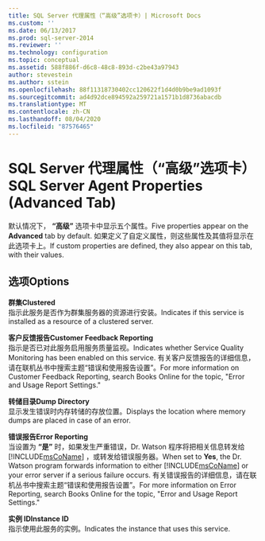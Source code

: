 ```yaml
---
title: SQL Server 代理属性（“高级”选项卡）| Microsoft Docs
ms.custom: ''
ms.date: 06/13/2017
ms.prod: sql-server-2014
ms.reviewer: ''
ms.technology: configuration
ms.topic: conceptual
ms.assetid: 588f886f-d6c8-48c8-893d-c2be43a97943
author: stevestein
ms.author: sstein
ms.openlocfilehash: 88f11318730402cc120622f1d4d0b9be9ad1093f
ms.sourcegitcommit: ad4d92dce894592a259721a1571b1d8736abacdb
ms.translationtype: MT
ms.contentlocale: zh-CN
ms.lasthandoff: 08/04/2020
ms.locfileid: "87576465"
---
```

# <a name="sql-server-agent-properties-advanced-tab"></a><span data-ttu-id="41433-102">SQL Server 代理属性（“高级”选项卡）</span><span class="sxs-lookup"><span data-stu-id="41433-102">SQL Server Agent Properties (Advanced Tab)</span></span>
  <span data-ttu-id="41433-103">默认情况下， **“高级”** 选项卡中显示五个属性。</span><span class="sxs-lookup"><span data-stu-id="41433-103">Five properties appear on the **Advanced** tab by default.</span></span> <span data-ttu-id="41433-104">如果定义了自定义属性，则这些属性及其值将显示在此选项卡上。</span><span class="sxs-lookup"><span data-stu-id="41433-104">If custom properties are defined, they also appear on this tab, with their values.</span></span>  
  
## <a name="options"></a><span data-ttu-id="41433-105">选项</span><span class="sxs-lookup"><span data-stu-id="41433-105">Options</span></span>  
 <span data-ttu-id="41433-106">**群集**</span><span class="sxs-lookup"><span data-stu-id="41433-106">**Clustered**</span></span>  
 <span data-ttu-id="41433-107">指示此服务是否作为群集服务器的资源进行安装。</span><span class="sxs-lookup"><span data-stu-id="41433-107">Indicates if this service is installed as a resource of a clustered server.</span></span>  
  
 <span data-ttu-id="41433-108">**客户反馈报告**</span><span class="sxs-lookup"><span data-stu-id="41433-108">**Customer Feedback Reporting**</span></span>  
 <span data-ttu-id="41433-109">指示是否已对此服务启用服务质量监视。</span><span class="sxs-lookup"><span data-stu-id="41433-109">Indicates whether Service Quality Monitoring has been enabled on this service.</span></span> <span data-ttu-id="41433-110">有关客户反馈报告的详细信息，请在联机丛书中搜索主题“错误和使用报告设置”。</span><span class="sxs-lookup"><span data-stu-id="41433-110">For more information on Customer Feedback Reporting, search Books Online for the topic, "Error and Usage Report Settings."</span></span>  
  
 <span data-ttu-id="41433-111">**转储目录**</span><span class="sxs-lookup"><span data-stu-id="41433-111">**Dump Directory**</span></span>  
 <span data-ttu-id="41433-112">显示发生错误时内存转储的存放位置。</span><span class="sxs-lookup"><span data-stu-id="41433-112">Displays the location where memory dumps are placed in case of an error.</span></span>  
  
 <span data-ttu-id="41433-113">**错误报告**</span><span class="sxs-lookup"><span data-stu-id="41433-113">**Error Reporting**</span></span>  
 <span data-ttu-id="41433-114">当设置为 **“是”** 时，如果发生严重错误，Dr. Watson 程序将把相关信息转发给 [!INCLUDE[msCoName](../../includes/msconame-md.md)] ，或转发给错误服务器。</span><span class="sxs-lookup"><span data-stu-id="41433-114">When set to **Yes**, the Dr. Watson program forwards information to either [!INCLUDE[msCoName](../../includes/msconame-md.md)] or your error server if a serious failure occurs.</span></span> <span data-ttu-id="41433-115">有关错误报告的详细信息，请在联机丛书中搜索主题“错误和使用报告设置”。</span><span class="sxs-lookup"><span data-stu-id="41433-115">For more information on Error Reporting, search Books Online for the topic, "Error and Usage Report Settings."</span></span>  
  
 <span data-ttu-id="41433-116">**实例 ID**</span><span class="sxs-lookup"><span data-stu-id="41433-116">**Instance ID**</span></span>  
 <span data-ttu-id="41433-117">指示使用此服务的实例。</span><span class="sxs-lookup"><span data-stu-id="41433-117">Indicates the instance that uses this service.</span></span>  
  
  

